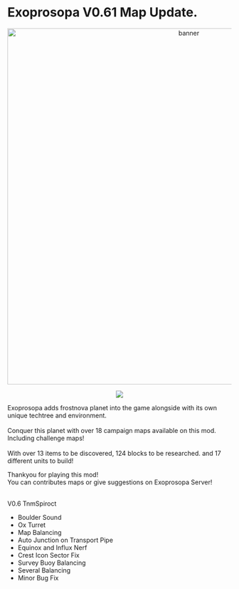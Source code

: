 # Exoprosopa V0.61 Map Update.

<p align="center"><img src="banner.png" alt="banner" width="800"></p>

<p align="center">
  <a href="https://discord.gg/E3N63nvCSc"><img src="https://img.shields.io/badge/Discord_Community-Join-2ea44f?logo=discord&color=5865F2&style=for-the-badge"></a>
</p>

  Exoprosopa adds frostnova planet into the game alongside with its own unique techtree and environment.<br><br>
  Conquer this planet with over 18 campaign maps available on this mod.<br>
  Including challenge maps!<br><br>
  With over 13 items to be discovered, 124 blocks to be researched. and 17 different units to build!<br>

  Thankyou for playing this mod!<br>
  You can contributes maps or give suggestions on Exoprosopa Server!<br><br>

  V0.6 TnmSpiroct

  - Boulder Sound
  - Ox Turret
  - Map Balancing
  - Auto Junction on Transport Pipe
  - Equinox and Influx Nerf
  - Crest Icon Sector Fix
  - Survey Buoy Balancing
  - Several Balancing
  - Minor Bug Fix

